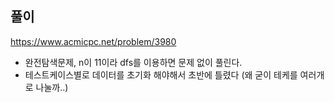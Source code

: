 ## 풀이
https://www.acmicpc.net/problem/3980
- 완전탐색문제, n이 11이라 dfs를 이용하면 문제 없이 풀린다.
- 테스트케이스별로 데이터를 초기화 해야해서 초반에 틀렸다 (왜 굳이 테케를 여러개로 나눌까..)